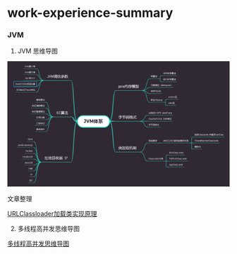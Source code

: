 # work-experience-summary

### JVM 

1. JVM 思维导图

![](./JVM/doc/jvm.png)

文章整理

[URLClassloader加载类实现原理](./JVM/doc/类加载机制/URLClassloader加载类实现原理.md)

2. 多线程高并发思维导图

[多线程高并发思维导图](./多线程并发/doc/java多线程并发.xmind)



